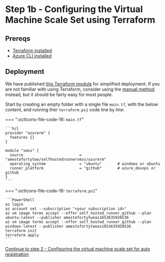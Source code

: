 # Step 1b - Configuring the Virtual Machine Scale Set using Terraform

## Prereqs

- [Terraform installed](https://developer.hashicorp.com/terraform/downloads?product_intent=terraform)
- [Azure CLI installed](https://learn.microsoft.com/en-us/cli/azure/install-azure-cli)

## Deployment

We have published [this Terraform module](https://registry.terraform.io/modules/amestofortytwo/selfhostedrunnervmss/azurerm) for simplified deployment. If you are not familiar with using Terraform, consider using the [manual method](./1.md) instead, but it should be fairly easy for most people. 

Start by creating an empty folder with a single file ```main.tf```, with the below content, and running ther ```terraform.ps1``` code line by line:

=== ":octicons-file-code-16: `main.tf`"

    ```hcl
    provider "azurerm" {
      features {}
    }

    module "vmss" {
      source                         = "amestofortytwo/selfhostedrunnervmss/azurerm"
      operating_system               = "ubuntu"       # windows or ubuntu
      runner_platform                = "github"       # azure_devops or github
    }
    ```

=== ":octicons-file-code-16: `terraform.ps1`"

    ```PowerShell
    az login
    az account set --subscription "<your subscription id>"
    az vm image terms accept --offer self_hosted_runner_github --plan ubuntu-latest --publisher amestofortytwoas1653635920536
    az vm image terms accept --offer self_hosted_runner_github --plan windows-latest --publisher amestofortytwoas1653635920536
    terraform init
    terraform apply
    ```

[Continue to step 2 - Configuring the virtual machine scale set for auto registration](./step2.md)
